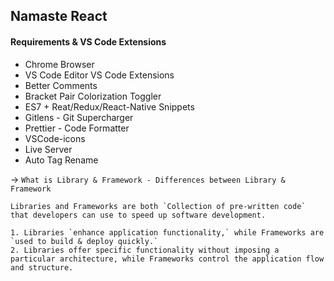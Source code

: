 ## Namaste React

#### Requirements & VS Code Extensions
- Chrome Browser
- VS Code Editor
VS Code Extensions
- Better Comments
- Bracket Pair Colorization Toggler
- ES7 + Reat/Redux/React-Native Snippets
- Gitlens - Git Supercharger
- Prettier - Code Formatter
- VSCode-icons
- Live Server
- Auto Tag Rename

-> `What is Library & Framework - Differences between Library & Framework`

    Libraries and Frameworks are both `Collection of pre-written code` that developers can use to speed up software development.

    1. Libraries `enhance application functionality,` while Frameworks are `used to build & deploy quickly.`
    2. Libraries offer specific functionality without imposing a particular architecture, while Frameworks control the application flow and structure.
